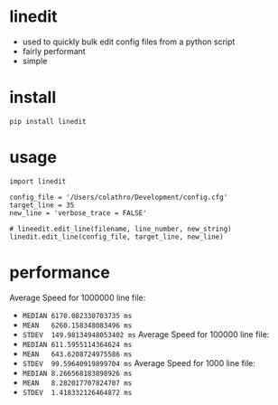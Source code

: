 # linedit

- used to quickly bulk edit config files from a python script
- fairly performant
- simple

# install
```
pip install linedit
```

# usage

```
import linedit

config_file = '/Users/colathro/Development/config.cfg'
target_line = 35
new_line = 'verbose_trace = FALSE'

# lineedit.edit_line(filename, line_number, new_string)
linedit.edit_line(config_file, target_line, new_line)
```

# performance

Average Speed for 1000000 line file:
- `MEDIAN 6170.082330703735 ms`
- `MEAN   6260.158348083496 ms`
- `STDEV  149.98134948053402 ms`
Average Speed for 100000 line file:
- `MEDIAN 611.5955114364624 ms`
- `MEAN   643.6208724975586 ms`
- `STDEV  99.59640919899704 ms`
Average Speed for 1000 line file:
- `MEDIAN 8.266568183898926 ms`
- `MEAN   8.282017707824707 ms`
- `STDEV  1.418332126464872 ms`
